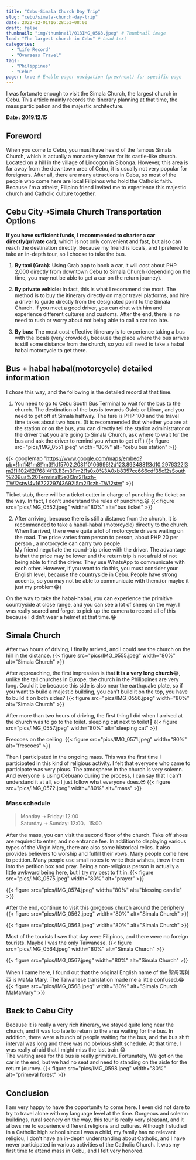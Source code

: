 ```yaml
---
title: "Cebu-Simala Church Day Trip"
slug: "cebu/simala-church-day-trip"
date: 2022-12-01T16:28:53+08:00
draft: false
thumbnail: "img/thumbnail/013IMG_0563.jpeg" # Thumbnail image
lead: "The largest church in Cebu" # Lead text
categories:
  - "Life Record"
  - "Overseas Travel"
tags:
  - "Philippines"
  - "Cebu"
pager: true # Enable pager navigation (prev/next) for specific page
---
```

I was fortunate enough to visit the Simala Church, the largest church in Cebu. This article mainly records the itinerary planning at that time, the mass participation and the majestic architecture.
<!--more-->
**Date : 2019.12.15**   

## Foreword 
When you come to Cebu, you must have heard of the famous Simala Church, which is actually a monastery known for its castle-like church. Located on a hill in the village of Lindogon in Sibonga. However, this area is far away from the downtown area of Cebu, it is usually not very popular for foreigners. After all, there are many attractions in Cebu, so most of the people who come here are local Filipinos who hold the Catholic faith.  Because I'm a atheist, Filipino friend invited me to experience this majestic church and Catholic culture together.

## Cebu City➝Simala Church Transportation Options
**If you have sufficient funds, I recommended to charter a car directly(private car)**, which is not only convenient and fast, but also can reach the destination directly. Because my friend is locals, and I prefered to take an in-depth tour, so I choose to take the bus.   

1. **By taxi (Grab):**
Using Grab app to book a car, it will cost about PHP 2,000 directly from downtown Cebu to Simala Church (depending on the time, you may not be able to get a car on the return journey).

2. **By private vehicle:**
In fact, this is what I recommend the most. The method is to buy the itinerary directly on major travel platforms, and hire a driver to guide directly from the designated point to the Simala Church. If you meet a good driver, you can chat with him and experience different cultures and customs. After the end, there is no need to rush or worry about not being able to call a car too late.

3. **By bus:**
The most cost-effective itinerary is to experience taking a bus with the locals (very crowded), because the place where the bus arrives is still some distance from the church, so you still need to take a habal habal motorcycle to get there.

## Bus + habal habal(motorcycle) detailed information
I chose this way, and the following is the detailed record at that time.
1. You need to go to Cebu South Bus Terminal to wait for the bus to the church. The destination of the bus is towards Oslob or Liloan, and you need to get off at Simala halfway. The fare is PHP 100 and the travel time takes about two hours. 
(It is recommended that whether you are at the station or on the bus, you can directly tell the station administrator or the driver that you are going to Simala Church, ask where to wait for the bus and ask the driver to remind you when to get off.)
{{< figure src="pics/IMG_0551.jpeg" width="80%"  alt="cebu bus station" >}}  

{{< googlemap "https://www.google.com/maps/embed?pb=!1m14!1m8!1m3!1d15702.208110106996!2d123.8934881!3d10.2976322!3m2!1i1024!2i768!4f13.1!3m3!1m2!1s0x0%3A0xb8357cc666cdf35c!2sSouth%20Bus%20Terminal!5e0!3m2!1szh-TW!2stw!4v1672729743692!5m2!1szh-TW!2stw" >}}  

Ticket stub, there will be a ticket cutter in charge of punching the ticket on the way. In fact, I don’t understand the rules of punching.😆 
{{< figure src="pics/IMG_0552.jpeg" width="80%"  alt="bus ticket" >}} 

2. After arriving, because there is still a distance from the church, it is recommended to take a habal-habal (motorcycle) directly to the church. When I arrived, there were quite a lot of motorcycle drivers waiting on the road. The price varies from person to person, about PHP 20 per person , a motorcycle can carry two people.  
My friend negotiate the round-trip price with the driver. The advantage is that the price may be lower and the return trip is not afraid of not being able to find the driver. They use WhatsApp to communicate with each other. However, if you want to do this, you must consider your English level, because the countryside in Cebu. People have strong accents, so you may not be able to communicate with them.(or maybe it just my problem😂)

On the way to take the habal-habal, you can experience the primitive countryside at close range, and you can see a lot of sheep on the way. I was really scared and forgot to pick up the camera to record all of this because I didn't wear a helmet at that time.😂

## Simala Church
After two hours of driving, I finally arrived, and I could see the church on the hill in the distance.
{{< figure src="pics/IMG_0555.jpeg" width="80%"  alt="Simala Church" >}}  

After approaching, the first impression is that **it is a very long church**😂, unlike the tall churches in Europe, the church in the Philippines are very long. Could it be because this side is also near the earthquake plate, so if you want to build a majestic building, you can't build it on the top, you have to build it on both sides?
{{< figure src="pics/IMG_0556.jpeg" width="80%"  alt="Simala Church" >}}  

After more than two hours of driving, the first thing I did when I arrived at the church was to go to the toilet. sleeping cat next to toilet🥴
{{< figure src="pics/IMG_0557.jpeg" width="80%"  alt="sleeping cat" >}}  

Frescoes on the ceiling.
{{< figure src="pics/IMG_0571.jpeg" width="80%"  alt="frescoes" >}}  

Then I participated in the ongoing mass. This was the first time I participated in this kind of religious activity. I felt that everyone who came to participate was very pious. The atmosphere in the church is very solemn. And everyone is using Cebuano during the process, I can say that I can't understand it at all, so I just follow what everyone does.😎
{{< figure src="pics/IMG_0572.jpeg" width="80%"  alt="mass" >}}  

### Mass schedule
> Monday ➝ Friday: 12:00  
> Saturday ➝ Sunday: 12:00、15:00  

After the mass, you can visit the second floor of the church. Take off shoes are required to enter, and no entrance fee. In addition to displaying various types of the Virgin Mary, there are also some historical relics. It also provides believers to worship and fulfill their vows. Many people come here to petition. Many people use small notes to write their wishes, throw them into the petition box and pray. Being a non-religious person is actually a little awkward being here, but I try my best to fit in.
{{< figure src="pics/IMG_0575.jpeg" width="80%"  alt="prayer" >}} 

{{< figure src="pics/IMG_0574.jpeg" width="80%"  alt="blessing candle" >}}  

After the end, continue to visit this gorgeous church around the periphery
{{< figure src="pics/IMG_0562.jpeg" width="80%"  alt="Simala Church" >}}  

{{< figure src="pics/IMG_0563.jpeg" width="80%"  alt="Simala Church" >}}  

Most of the tourists I saw that day were Filipinos, and there were no foreign tourists. Maybe I was the only Taiwanese.
{{< figure src="pics/IMG_0564.jpeg" width="80%"  alt="Simala Church" >}}  

{{< figure src="pics/IMG_0567.jpeg" width="80%"  alt="Simala Church" >}}  

When I came here, I found out that the original English name of the 聖母瑪利亞 is MaMa Mary. The Taiwanese translation made me a little confused.😂
{{< figure src="pics/IMG_0568.jpeg" width="80%"  alt="Simala Church MaMaMary" >}} 

## Back to Cebu City
Because it is really a very rich itinerary, we stayed quite long near the church, and it was too late to return to the area waiting for the bus. In addition, there were a bunch of people waiting for the bus, and the bus shift interval was long and there was no obvious shift schedule. At that time, I was really afraid that I might miss the last train.😂  
The waiting area for the bus is really primitive. Fortunately, We got on the car in the end, but we had no seat and need to standing on the aisle for the return journey. 
{{< figure src="pics/IMG_0598.jpeg" width="80%"  alt="primeval forest" >}}  

## Conclusion
I am very happy to have the opportunity to come here. I even did not dare to try to travel alone with my language level at the time. Gorgeous and solemn buildings, rural scenery on the way, this tour is really very pleasant, and it allows me to experience different religions and cultures. Although I studied in a Catholic high school since I was a child, my family has no relevant religiou, I don't have an in-depth understanding about Catholic, and I have never participated in various activities of the Catholic Church. It was my first time to attend mass in Cebu, and I felt very honored.



